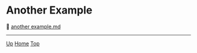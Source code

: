 <link rel="stylesheet" href="https://use.fontawesome.com/releases/v5.7.2/css/all.css" integrity="sha384-fnmOCqbTlWIlj8LyTjo7mOUStjsKC4pOpQbqyi7RrhN7udi9RwhKkMHpvLbHG9Sr" crossorigin="anonymous">

# Another Example


📄 [another example.md](another%20example.md)

---
[<i class="fas fa-arrow-circle-up"></i> Up](../index.md)
[<i class="fas fa-home"></i> Home](/index.md)
<a href="#top"><i class="fas fa-asterisk"></i> Top</a>